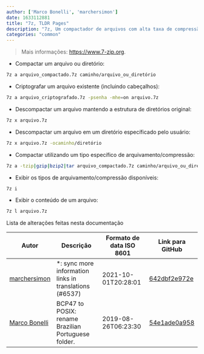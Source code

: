 ```yaml
---
author: ['Marco Bonelli', 'marchersimon']
date: 1633112881
title: "7z, TLDR Pages"
description: "7z, Um compactador de arquivos com alta taxa de compressão."
categories: "common"
---
```

> Mais informações: <https://www.7-zip.org>.

- Compactar um arquivo ou diretório:

```bash
7z a arquivo_compactado.7z caminho/arquivo_ou_diretório
```

- Criptografar um arquivo existente (incluindo cabeçalhos):

```bash
7z a arquivo_criptografado.7z -psenha -mhe=on arquivo.7z
```

- Descompactar um arquivo mantendo a estrutura de diretórios original:

```bash
7z x arquivo.7z
```

- Descompactar um arquivo em um diretório específicado pelo usuário:

```bash
7z x arquivo.7z -ocaminho/diretório
```

- Compactar utilizando um tipo específico de arquivamento/compressão:

```bash
7z a -tzip|gzip|bzip2|tar arquivo_compactado.7z caminho/arquivo_ou_diretório
```

- Exibir os tipos de arquivamento/compressão disponíveis:

```bash
7z i
```

- Exibir o conteúdo de um arquivo:

```bash
7z l arquivo.7z
```
Lista de alterações feitas nesta documentação


Autor | Descrição | Formato de data ISO 8601 | Link para GitHub
------|-----|-----|-----
[marchersimon](mailto:50295997+marchersimon@users.noreply.github.com) | *: sync more information links in translations (#6537) | 2021-10-01T20:28:01 | [642dbf2e972e](https://github.com/tldr-pages/tldr/commit/642dbf2e972e388fab8c84ba3b4685fb862b6454)
[Marco Bonelli](mailto:marco@mebeim.net) | BCP47 to POSIX: rename Brazilian Portuguese folder. | 2019-08-26T06:23:30 | [54e1ade0a958](https://github.com/tldr-pages/tldr/commit/54e1ade0a958f3a08d9ed60f32b66188d0ecfb63)

